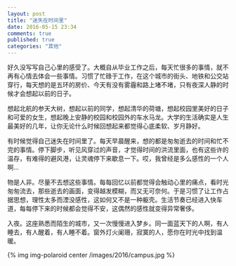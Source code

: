 ```yaml
---
layout: post
title: "迷失在时间里"
date: 2016-05-15 23:34
comments: true
published: true
categories: "其他"
---
```

 
   好久没写写自己心里的感受了。大概自从毕业工作之后，每天忙很多的事情，就不再有心情去体会一些事情。习惯了忙碌于工作，在这个城市的街头、地铁和公交站穿行，每天想的是五环的房价、今天有没有雾霾和路上堵不堵，只有夜深人静的时候才会想起以前的日子。

   想起北航的参天大树，想起以前的同学，想起清华的荷塘，想起校园里美好的日子和可爱的女生，想起晚上安静的校园和校园外的车水马龙。大学的生活确实是人生最美好的几年，让你无论什么时候回想起来都觉得心底柔软、岁月静好。

   有时候觉得自己迷失在时间里了。每天早晨醒来，想的都是匆匆逝去的时间和忙不完的事情。停下脚步，听见风穿过的声音，才觉得时间的洪流里面，也有这些许的温存，有难得的避风港，让灵魂停下来歇息一下。哎，我曾经是多么感性的一个人啊...

   物是人非。尽量不去想这些事情。每每回忆以前都觉得会触动心里的痛点，看时光匆匆流去，那些逝去的画面，变得越发模糊，而又无可奈何。于是习惯了让工作占据思想，理性太多而湮没感性，这如何又不是一种躯壳。生活节奏已经进入快车道，每每停下来的时候都会觉得不安，这偶然的感性就变得异常奢侈。

   入夜。这座熟悉而陌生的城市，又一次慢慢进入梦乡。同一面蓝天下的人啊，有人睡去，有人醒着，有人睡不着。窗外灯火阑珊，寂寞的人，愿你在时光中找到温暖。


   {% img img-polaroid center /images/2016/campus.jpg %}
